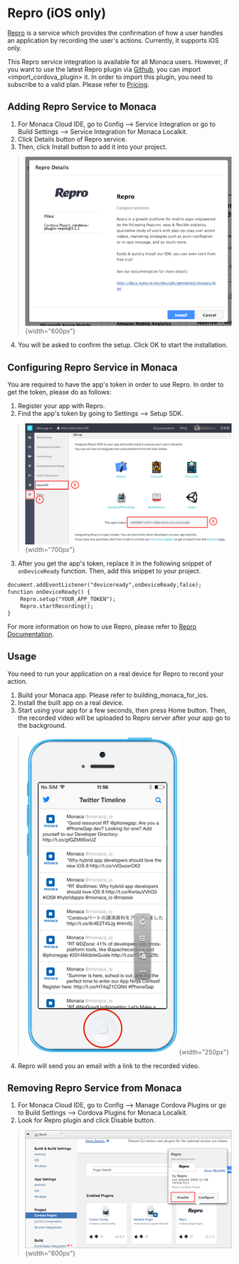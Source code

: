 Repro (iOS only)
================

[Repro](https://repro.io/) is a service which provides the confirmation
of how a user handles an application by recording the user's actions.
Currently, it supports iOS only.

<div class="admonition note">

This Repro service integration is available for all Monaca users.
However, if you want to use the latest Repro plugin via
[Github](https://github.com/reproio/repro-ios-sdk), you can
import &lt;import\_cordova\_plugin&gt; it. In order to import this
plugin, you need to subscribe to a valid plan. Please refer to
[Pricing](https://monaca.io/pricing.html).

</div>

Adding Repro Service to Monaca
------------------------------

1.  For Monaca Cloud IDE, go to Config --&gt; Service Integration or go
    to Build Settings --&gt; Service Integration for Monaca Localkit.
2.  Click Details button of Repro service.
3.  Then, click Install button to add it into your project.

> ![](images/repro/2.png){width="600px"}

4.  You will be asked to confirm the setup. Click OK to start the
    installation.

Configuring Repro Service in Monaca
-----------------------------------

You are required to have the app's token in order to use Repro. In order
to get the token, please do as follows:

1.  Register your app with Repro.
2.  Find the app's token by going to Settings --&gt; Setup SDK.

> ![](images/repro/4.png){width="700px"}

3.  After you get the app's token, replace it in the following snippet
    of `onDeviceReady` function. Then, add this snippet to your project.

``` {.sourceCode .javascript}
document.addEventListener("deviceready",onDeviceReady,false);
function onDeviceReady() {
    Repro.setup("YOUR_APP_TOKEN");
    Repro.startRecording();
}
```

<div class="admonition note">

For more information on how to use Repro, please refer to [Repro
Documentation](http://docs.repro.io/en/).

</div>

Usage
-----

<div class="admonition note">

You need to run your application on a real device for Repro to record
your action.

</div>

1.  Build your Monaca app. Please refer to building\_monaca\_for\_ios.
2.  Install the built app on a real device.
3.  Start using your app for a few seconds, then press Home button.
    Then, the recorded video will be uploaded to Repro server after your
    app go to the background.

> ![](images/repro/5.png){width="250px"}

4.  Repro will send you an email with a link to the recorded video.

Removing Repro Service from Monaca
----------------------------------

1.  For Monaca Cloud IDE, go to Config --&gt; Manage Cordova Plugins or
    go to Build Settings --&gt; Cordova Plugins for Monaca Localkit.
2.  Look for Repro plugin and click Disable button.

> ![](images/repro/3.png){width="600px"}
